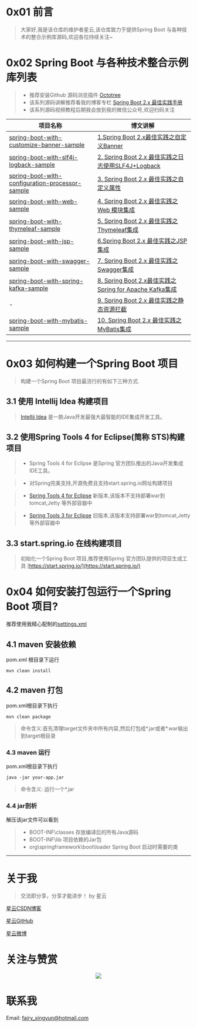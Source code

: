 # 0x01 前言

> 大家好,我是该仓库的维护者星云,该仓库致力于提供Spring Boot 与各种技术的整合示例库源码,欢迎各位持续关注~

# 0x02 Spring Boot 与各种技术整合示例库列表

> - 推荐安装Github 源码浏览插件 [Octotree](https://www.octotree.io/)
> - 该系列源码讲解推荐看我的博客专栏 [Spring Boot 2.x 最佳实践手册](https://xingyun.blog.csdn.net/article/category/9284593)
> - 该系列源码视频教程后期我会放到我的微信公众号,欢迎扫码关注

|项目名称|博文讲解|
|---|---|
|[spring-boot-with-customize-banner-sample](https://github.com/geekxingyun/SpringBootBestPracticesSample/tree/master/spring-boot-with-customize-banner-sample)|[1.Spring Boot 2.x最佳实践之自定义Banner](https://blog.csdn.net/hadues/article/details/88819151)|
|[spring-boot-with-slf4j-logback-sample](https://github.com/geekxingyun/SpringBootBestPracticesSample/tree/master/spring-boot-with-slf4j-logback-sample)|[2. Spring Boot 2.x 最佳实践之日志使用SLF4J+Logback](https://blog.csdn.net/hadues/article/details/88884141)|
|[spring-boot-with-configuration-processor-sample](https://github.com/geekxingyun/SpringBootBestPracticesSample/tree/master/spring-boot-with-configuration-processor-sample)|[3. Spring Boot 2.x 最佳实践之自定义属性](https://xingyun.blog.csdn.net/article/details/89408533)|
|[spring-boot-with-web-sample](https://github.com/geekxingyun/SpringBootBestPracticesSample/tree/master/spring-boot-with-web-sample)|[4. Spring Boot 2.x 最佳实践之 Web 模块集成](https://xingyun.blog.csdn.net/article/details/89413333)|
|[spring-boot-with-thymeleaf-sample](https://github.com/geekxingyun/SpringBootBestPracticesSample/tree/master/spring-boot-with-thymeleaf-sample)|[5. Spring Boot 2.x 最佳实践之Thymeleaf集成](https://xingyun.blog.csdn.net/article/details/89422513)|
|[spring-boot-with-jsp-sample](https://github.com/geekxingyun/SpringBootBestPracticesSample/tree/master/spring-boot-with-jsp-sample)|[6.Spring Boot 2.x 最佳实践之JSP集成](https://xingyun.blog.csdn.net/article/details/89413877)|
|[spring-boot-with-swagger-sample](https://github.com/geekxingyun/SpringBootBestPracticesSample/tree/master/spring-boot-with-swagger-sample)|[7. Spring Boot 2.x 最佳实践之Swagger集成](https://xingyun.blog.csdn.net/article/details/89420502)|
|[spring-boot-with-spring-kafka-sample](https://github.com/geekxingyun/SpringBootBestPracticesSample/tree/master/spring-boot-with-spring-kafka-sample)|[8. Spring Boot 2.x最佳实践之Spring for Apache Kafka集成](https://blog.csdn.net/hadues/article/details/88974967)|
|- |[9. Spring Boot 2.x 最佳实践之静态资源拦截](https://xingyun.blog.csdn.net/article/details/92772523)|
|[spring-boot-with-mybatis-sample](https://github.com/geekxingyun/SpringBootBestPracticesSample/tree/master/spring-boot-with-mybatis-sample)|[10. Spring Boot 2.x 最佳实践之MyBatis集成](https://xingyun.blog.csdn.net/article/details/97929511)

---
# 0x03 如何构建一个Spring Boot 项目

> 构建一个Spring Boot 项目最流行的有如下三种方式.

## 3.1 使用 Intellij Idea 构建项目

> [Intellij Idea](https://www.jetbrains.com/idea/) 是一款Java开发最强大最智能的IDE集成开发工具。

## 3.2 使用Spring Tools 4 for Eclipse(简称 STS)构建项目

> - Spring Tools 4 for Eclipse 是Spring 官方团队推出的Java开发集成IDE工具。

> - 对Spring完美支持,开源免费且支持start.spring.io网址构建项目

> - [Spring Tools 4 for Eclipse](https://spring.io/tools3/sts/all) 新版本,该版本不支持部署war到tomcat,Jetty 等外部容器中

> - [Spring Tools 3 for Eclipse](https://spring.io/tools3/sts/all) 旧版本,该版本支持部署war到tomcat,Jetty 等外部容器中


## 3.3 start.spring.io 在线构建项目

> 初始化一个Spring Boot 项目,推荐使用Spring 官方团队提供的项目生成工具 [https://start.spring.io/](https://start.spring.io/)

# 0x04 如何安装打包运行一个Spring Boot 项目?

推荐使用我精心配制的[settings.xml](https://github.com/geekxingyun/SpringBootBestPracticesSample/blob/master/resources/share/settings.xml)

## 4.1 maven 安装依赖

pom.xml 根目录下运行
```
mvn clean install
```
## 4.2 maven 打包

pom.xml根目录下执行
```
mvn clean package
```
> 命令含义:首先清理target文件夹中所有内容,然后打包成*.jar或者*.war输出到target根目录

### 4.3 maven 运行

pom.xml根目录下执行
```
java -jar your-app.jar
```
> 命令含义: 运行一个*.jar
 
 ### 4.4 jar剖析
 
 解压该jar文件可以看到
 
> - BOOT-INF\classes 存放编译后的所有Java源码
> - BOOT-INF\lib 项目依赖的Jar包
> - org\springframework\boot\loader Spring Boot 启动时需要的类

---
# 关于我

> 交流即分享，分享才能进步！ by 星云


[星云CSDN博客](https://blog.csdn.net/hadues)

[星云GitHub](https://github.com/geekxingyun)

[星云微博](https://weibo.com/xingyunsky)

# 关注与赞赏

<div align="center">
 <a href="https://github.com/geekxingyun/SpringBootBestPracticesSample/blob/master/resources/images/follow-me-and-award-me.png">
 <img src="https://github.com/geekxingyun/SpringBootBestPracticesSample/blob/master/resources/images/follow-me-and-award-me.png">
 </img>
  </a>
</div>

# 联系我

Email: fairy_xingyun@hotmail.com
